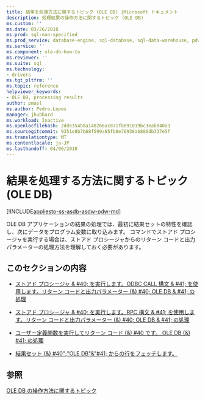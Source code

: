 ```yaml
---
title: 結果を処理方法に関するトピック (OLE DB) |Microsoft ドキュメント
description: 処理結果の操作方法に関するトピック (OLE DB)
ms.custom: ''
ms.date: 03/26/2018
ms.prod: sql-non-specified
ms.prod_service: database-engine, sql-database, sql-data-warehouse, pdw
ms.service: ''
ms.component: ole-db-how-to
ms.reviewer: ''
ms.suite: sql
ms.technology:
- drivers
ms.tgt_pltfrm: ''
ms.topic: reference
helpviewer_keywords:
- OLE DB, processing results
author: pmasl
ms.author: Pedro.Lopes
manager: jhubbard
ms.workload: Inactive
ms.openlocfilehash: 2dde354b8a148266ac871fb091019bc3eab040a3
ms.sourcegitcommit: 9351e8b7b68f599a95fb8e76930ab886db737e5f
ms.translationtype: MT
ms.contentlocale: ja-JP
ms.lasthandoff: 04/06/2018
---
```

# <a name="processing-results-how-to-topics-ole-db"></a>結果を処理する方法に関するトピック (OLE DB)
[!INCLUDE[appliesto-ss-asdb-asdw-pdw-md](../../../../includes/appliesto-ss-asdb-asdw-pdw-md.md)]

  OLE DB アプリケーションの結果の処理では、最初に結果セットの特性を確認し、次にデータをプログラム変数に取り込みます。 コマンドでストアド プロシージャを実行する場合は、ストアド プロシージャからのリターン コードと出力パラメーターの処理方法を理解しておく必要があります。  
  
## <a name="in-this-section"></a>このセクションの内容  
  
-   [ストアド プロシージャ & #40; を実行します。ODBC CALL 構文 & #41; を使用します。リターン コードと出力パラメーター (&) #40; OLE DB & #41; の処理](../../../oledb/ole-db-how-to/results/execute-stored-procedure-with-odbc-call-and-process-output.md)  
  
-   [ストアド プロシージャ & #40; を実行します。RPC 構文 & #41; を使用します。リターン コードと出力パラメーター (&) #40; OLE DB & #41; の処理](../../../oledb/ole-db-how-to/results/execute-stored-procedure-with-rpc-and-process-output.md)  
  
-   [ユーザー定義関数を実行してリターン コード (&) #40 です。 OLE DB (&) #41; の処理](../../../oledb/ole-db-how-to/results/execute-a-user-defined-function-and-process-return-code-ole-db.md)  
  
-   [結果セット (&) #40";"OLE DB"&"#41; からの行をフェッチします。](../../../oledb/ole-db-how-to/results/fetch-rows-from-a-result-set-ole-db.md)  
  
## <a name="see-also"></a>参照  
 [OLE DB の操作方法に関するトピック](../../../oledb/ole-db-how-to/ole-db-how-to-topics.md)  
  
  
